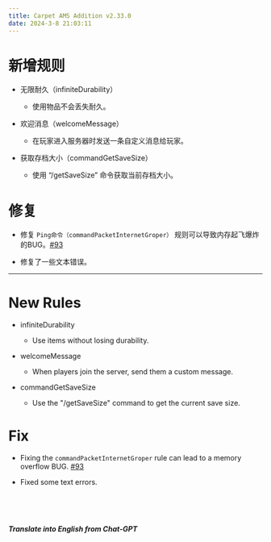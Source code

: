 ```yaml
---
title: Carpet AMS Addition v2.33.0
date: 2024-3-8 21:03:11
---
```


# 新增规则

- 无限耐久（infiniteDurability）

  

  - 使用物品不会丢失耐久。



- 欢迎消息（welcomeMessage）

  

  - 在玩家进入服务器时发送一条自定义消息给玩家。



- 获取存档大小（commandGetSaveSize）

  

  - 使用 “/getSaveSize” 命令获取当前存档大小。



# 修复

- 修复 `Ping命令（commandPacketInternetGroper）` 规则可以导致内存起飞爆炸的BUG。[#93](https://github.com/Minecraft-AMS/Carpet-AMS-Addition/pull/93)



- 修复了一些文本错误。

---

# New Rules

- infiniteDurability

  

  - Use items without losing durability.



- welcomeMessage

  

  - When players join the server, send them a custom message.



- commandGetSaveSize

  

  - Use the "/getSaveSize" command to get the current save size.



# Fix

- Fixing the `commandPacketInternetGroper` rule can lead to a memory overflow BUG. [#93](https://github.com/Minecraft-AMS/Carpet-AMS-Addition/pull/93)



- Fixed some text errors. 

&emsp;

&emsp;

***Translate into English from Chat-GPT***

